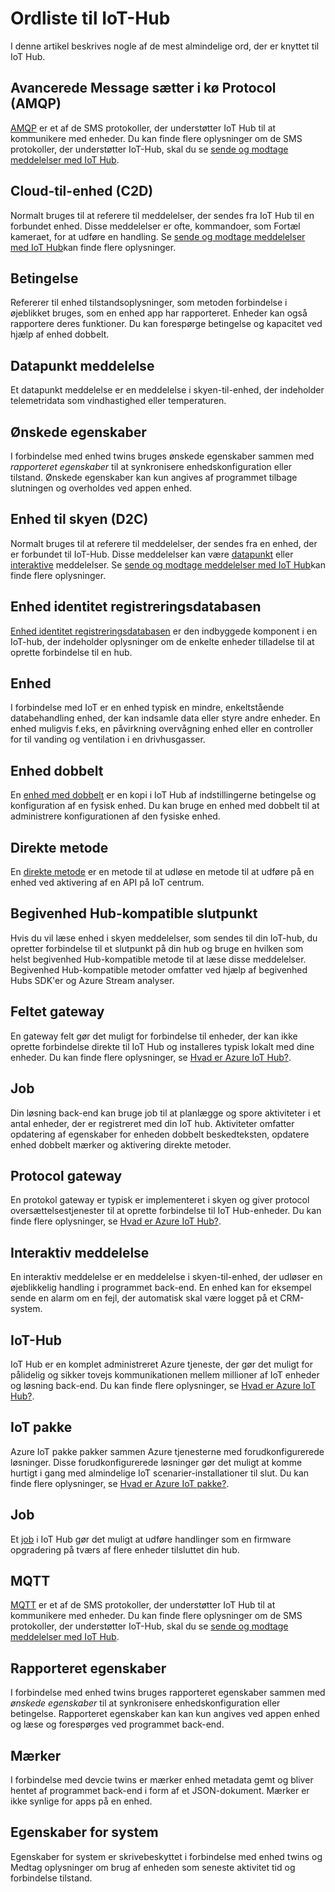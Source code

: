 <properties
 pageTitle="Udvikler vejledning - ordliste | Microsoft Azure"
 description="En ordliste almindelige udtryk, der vedrører IoT Hub"
 services="iot-hub"
 documentationCenter=".net"
 authors="dominicbetts"
 manager="timlt"
 editor=""/>

<tags
 ms.service="iot-hub"
 ms.devlang="multiple"
 ms.topic="article"
 ms.tgt_pltfrm="na"
 ms.workload="na"
 ms.date="09/30/2016" 
 ms.author="dobett"/>

# <a name="glossary-of-iot-hub-terms"></a>Ordliste til IoT-Hub

I denne artikel beskrives nogle af de mest almindelige ord, der er knyttet til IoT Hub.

## <a name="advanced-message-queueing-protocol-amqp"></a>Avancerede Message sætter i kø Protocol (AMQP)

[AMQP](https://www.amqp.org/) er et af de SMS protokoller, der understøtter IoT Hub til at kommunikere med enheder. Du kan finde flere oplysninger om de SMS protokoller, der understøtter IoT-Hub, skal du se [sende og modtage meddelelser med IoT Hub](iot-hub-devguide-messaging.md).

## <a name="cloud-to-device-c2d"></a>Cloud-til-enhed (C2D)

Normalt bruges til at referere til meddelelser, der sendes fra IoT Hub til en forbundet enhed. Disse meddelelser er ofte, kommandoer, som Fortæl kameraet, for at udføre en handling. Se [sende og modtage meddelelser med IoT Hub](iot-hub-devguide-messaging.md)kan finde flere oplysninger.

## <a name="condition"></a>Betingelse

Refererer til enhed tilstandsoplysninger, som metoden forbindelse i øjeblikket bruges, som en enhed app har rapporteret. Enheder kan også rapportere deres funktioner. Du kan forespørge betingelse og kapacitet ved hjælp af enhed dobbelt.

## <a name="data-point-message"></a>Datapunkt meddelelse

Et datapunkt meddelelse er en meddelelse i skyen-til-enhed, der indeholder telemetridata som vindhastighed eller temperaturen.

## <a name="desired-properties"></a>Ønskede egenskaber

I forbindelse med enhed twins bruges ønskede egenskaber sammen med *rapporteret egenskaber* til at synkronisere enhedskonfiguration eller tilstand. Ønskede egenskaber kan kun angives af programmet tilbage slutningen og overholdes ved appen enhed. 

## <a name="device-to-cloud-d2c"></a>Enhed til skyen (D2C)

Normalt bruges til at referere til meddelelser, der sendes fra en enhed, der er forbundet til IoT-Hub. Disse meddelelser kan være [datapunkt](#data-point-message) eller [interaktive](#interactive-message) meddelelser. Se [sende og modtage meddelelser med IoT Hub](iot-hub-devguide-messaging.md)kan finde flere oplysninger.

## <a name="device-identity-registry"></a>Enhed identitet registreringsdatabasen

[Enhed identitet registreringsdatabasen](iot-hub-devguide-identity-registry.md) er den indbyggede komponent i en IoT-hub, der indeholder oplysninger om de enkelte enheder tilladelse til at oprette forbindelse til en hub.

## <a name="device"></a>Enhed

I forbindelse med IoT er en enhed typisk en mindre, enkeltstående databehandling enhed, der kan indsamle data eller styre andre enheder. En enhed muligvis f.eks, en påvirkning overvågning enhed eller en controller for til vanding og ventilation i en drivhusgasser.

## <a name="device-twin"></a>Enhed dobbelt

En [enhed med dobbelt](iot-hub-devguide-device-twins.md) er en kopi i IoT Hub af indstillingerne betingelse og konfiguration af en fysisk enhed. Du kan bruge en enhed med dobbelt til at administrere konfigurationen af den fysiske enhed.

## <a name="direct-method"></a>Direkte metode

En [direkte metode](iot-hub-devguide-direct-methods.md) er en metode til at udløse en metode til at udføre på en enhed ved aktivering af en API på IoT centrum.

## <a name="event-hub-compatible-endpoint"></a>Begivenhed Hub-kompatible slutpunkt

Hvis du vil læse enhed i skyen meddelelser, som sendes til din IoT-hub, du opretter forbindelse til et slutpunkt på din hub og bruge en hvilken som helst begivenhed Hub-kompatible metode til at læse disse meddelelser. Begivenhed Hub-kompatible metoder omfatter ved hjælp af begivenhed Hubs SDK'er og Azure Stream analyser.

## <a name="field-gateway"></a>Feltet gateway

En gateway felt gør det muligt for forbindelse til enheder, der kan ikke oprette forbindelse direkte til IoT Hub og installeres typisk lokalt med dine enheder. Du kan finde flere oplysninger, se [Hvad er Azure IoT Hub?](iot-hub-what-is-iot-hub.md).

## <a name="job"></a>Job

Din løsning back-end kan bruge job til at planlægge og spore aktiviteter i et antal enheder, der er registreret med din IoT hub. Aktiviteter omfatter opdatering af egenskaber for enheden dobbelt beskedteksten, opdatere enhed dobbelt mærker og aktivering direkte metoder.

## <a name="protocol-gateway"></a>Protocol gateway

En protokol gateway er typisk er implementeret i skyen og giver protocol oversættelsestjenester til at oprette forbindelse til IoT Hub-enheder. Du kan finde flere oplysninger, se [Hvad er Azure IoT Hub?](iot-hub-what-is-iot-hub.md).

## <a name="interactive-message"></a>Interaktiv meddelelse

En interaktiv meddelelse er en meddelelse i skyen-til-enhed, der udløser en øjeblikkelig handling i programmet back-end. En enhed kan for eksempel sende en alarm om en fejl, der automatisk skal være logget på et CRM-system.

## <a name="iot-hub"></a>IoT-Hub

IoT Hub er en komplet administreret Azure tjeneste, der gør det muligt for pålidelig og sikker tovejs kommunikationen mellem millioner af IoT enheder og løsning back-end. Du kan finde flere oplysninger, se [Hvad er Azure IoT Hub?](iot-hub-what-is-iot-hub.md).

## <a name="iot-suite"></a>IoT pakke

Azure IoT pakke pakker sammen Azure tjenesterne med forudkonfigurerede løsninger. Disse forudkonfigurerede løsninger gør det muligt at komme hurtigt i gang med almindelige IoT scenarier-installationer til slut. Du kan finde flere oplysninger, se [Hvad er Azure IoT pakke?](../iot-suite/iot-suite-overview.md).

## <a name="job"></a>Job

Et [job](iot-hub-devguide-jobs.md) i IoT Hub gør det muligt at udføre handlinger som en firmware opgradering på tværs af flere enheder tilsluttet din hub.

## <a name="mqtt"></a>MQTT

[MQTT](http://mqtt.org/) er et af de SMS protokoller, der understøtter IoT Hub til at kommunikere med enheder. Du kan finde flere oplysninger om de SMS protokoller, der understøtter IoT-Hub, skal du se [sende og modtage meddelelser med IoT Hub](iot-hub-devguide-messaging.md).

## <a name="reported-properties"></a>Rapporteret egenskaber

I forbindelse med enhed twins bruges rapporteret egenskaber sammen med *ønskede egenskaber* til at synkronisere enhedskonfiguration eller betingelse. Rapporteret egenskaber kan kan kun angives ved appen enhed og læse og forespørges ved programmet back-end.

## <a name="tags"></a>Mærker

I forbindelse med devcie twins er mærker enhed metadata gemt og bliver hentet af programmet back-end i form af et JSON-dokument. Mærker er ikke synlige for apps på en enhed.

## <a name="system-properties"></a>Egenskaber for system

Egenskaber for system er skrivebeskyttet i forbindelse med enhed twins og Medtag oplysninger om brug af enheden som seneste aktivitet tid og forbindelse tilstand.